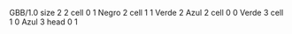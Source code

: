 <gs-board> GBB/1.0
size 2 2
cell 0 1 Negro 2
cell 1 1 Verde 2 Azul 2
cell 0 0 Verde 3
cell 1 0 Azul 3
head 0 1
 </gs-board>